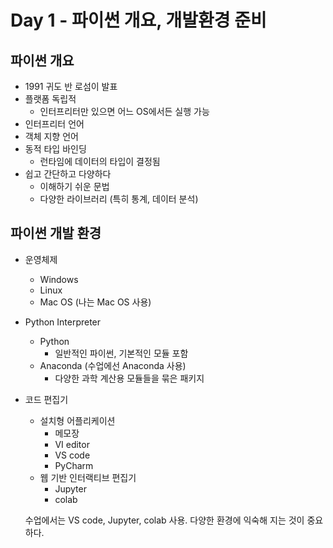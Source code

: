 # Day 1 - 파이썬 개요, 개발환경 준비

## 파이썬 개요

* 1991 귀도 반 로섬이 발표
* 플랫폼 독립적
  * 인터프리터만 있으면 어느 OS에서든 실행 가능
* 인터프리터 언어
* 객체 지향 언어
* 동적 타입 바인딩
  * 런타임에 데이터의 타입이 결정됨
* 쉽고 간단하고 다양하다
  * 이해하기 쉬운 문법
  * 다양한 라이브러리 (특히 통계, 데이터 분석)

## 파이썬 개발 환경

* 운영체제
  * Windows
  * Linux
  * Mac OS (나는 Mac OS 사용)
  
* Python Interpreter
  * Python
    * 일반적인 파이썬, 기본적인 모듈 포함
  * Anaconda (수업에선 Anaconda 사용)
    * 다양한 과학 계산용 모듈들을 묶은 패키지
  
* 코드 편집기
  * 설치형 어플리케이션
    * 메모장
    * VI editor
    * VS code
    * PyCharm
  * 웹 기반 인터랙티브 편집기
    * Jupyter
    * colab
  
  수업에서는 VS code, Jupyter, colab 사용.
  다양한 환경에 익숙해 지는 것이 중요하다.
